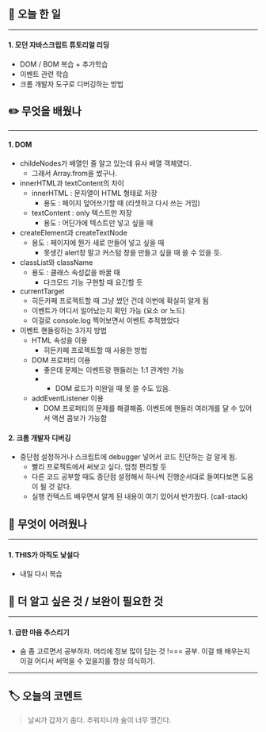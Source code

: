 ## 📅 오늘 한 일
---
#### 1. 모던 자바스크립트 튜토리얼 리딩
- DOM / BOM 복습 + 추가학습
- 이벤트 관련 학습
- 크롬 개발자 도구로 디버깅하는 방법

## ✏️ 무엇을 배웠나
---
#### 1. DOM
- childeNodes가 배열인 줄 알고 있는데 유사 배열 객체였다.
	- 그래서 Array.from을 썼구나.
- innerHTML과 textContent의 차이
	- innerHTML : 문자열이 HTML 형태로 저장
		- 용도 : 페이지 덮어쓰기할 때 (리셋하고 다시 쓰는 거임)
	- textContent : only 텍스트만 저장
		- 용도 : 어딘가에 텍스트만 넣고 싶을 때
- createElement과 createTextNode
	- 용도 : 페이지에 뭔가 새로 만들어 넣고 싶을 때
		- 못생긴 alert창 말고 커스텀 창을 만들고 싶을 때 쓸 수 있을 듯.
- classList와 className
	- 용도 : 클래스 속성값을 바꿀 때
		- 다크모드 기능 구현할 때 요긴할 듯
- currentTarget
	- 히든카페 프로젝트할 때 그냥 썼던 건데 이번에 확실히 알게 됨
	- 이벤트가 어디서 일어났는지 확인 가능 (요소 or 노드)
	- 이걸로 console.log 찍어보면서 이벤트 추적했었다
- 이벤트 핸들링하는 3가지 방법
	- HTML 속성을 이용
		- 히든카페 프로젝트할 때 사용한 방법
	- DOM 프로퍼티 이용
		- 좋은데 문제는 이벤트랑 핸들러는 1:1 관계만 가능
		- + DOM 로드가 미완일 때 못 쓸 수도 있음.
	- addEventListener 이용
		- DOM 프로퍼티의 문제를 해결해줌. 이벤트에 핸들러 여러개를 달 수 있어서 액션 콤보가 가능함

#### 2. 크롬 개발자 디버깅
- 중단점 설정하거나 스크립트에 debugger 넣어서 코드 진단하는 걸 알게 됨.
	- 빨리 프로젝트에서 써보고 싶다. 엄청 편리할 듯
	- 다른 코드 공부할 때도 중단점 설정해서 하나씩 진행순서대로 들여다보면 도움이 될 것 같다.
	- 실행 컨텍스트 배우면서 알게 된 내용이 여기 있어서 반가웠다. (call-stack)

## 🥵 무엇이 어려웠나
---
#### 1. THIS가 아직도 낯설다
- 내일 다시 복습

## 🔎 더 알고 싶은 것 / 보완이 필요한 것
---
#### 1. 급한 마음 추스리기
- 숨 좀 고르면서 공부하자. 머리에 정보 많이 담는 것 !=== 공부. 이걸 왜 배우는지 이걸 어디서 써먹을 수 있을지를 항상 의식하기. 
---
## 🏷️ 오늘의 코멘트
> 날씨가 갑자기 춥다. 추워지니까 술이 너무 땡긴다. 
